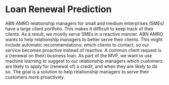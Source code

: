 # Loan Renewal Prediction
ABN AMRO relationship managers for small and medium enterprises (SMEs) have a large client portfolio. This makes it difficult to keep track of their clients. As a result, we mostly serve SMEs in a reactive manner. ABN AMRO wants to help relationship managers to better serve their clients. This might include automatic recommendations: which clients to contact, so our service becomes proactive instead of reactive.
A common client request is a (renewal on their) business loan. As part of the MVP, we want to use machine learning to suggest to our relationship managers which customers are likely to apply for (renewal of) a credit, and when they are likely to do so. The goal is a solution to help relationship managers to serve their customers more proactively.
